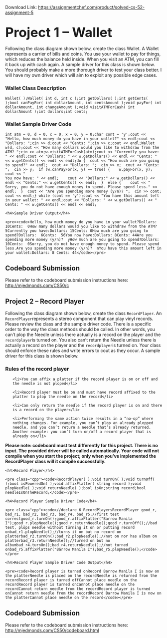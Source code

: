 Download Link: https://assignmentchef.com/product/solved-cs-52-assignment-5
<br>
<section id="cs-52-assignment-5" class="level1">

 <h1><span style="font-size: 2em;">Project 1 – Wallet</span></h1>

 <section id="project-1---wallet" class="level2">

  Following the class diagram shown below, create the class Wallet. A Wallet represents a carrier of bills and coins. You use your wallet to pay for things, which reduces the balance held inside. When you visit an ATM, you can fill it back up with cash again. A sample driver for this class is shown below. You should probably make a more thorough driver to test your class better. I will have my own driver which will aim to exploit any possible edge cases.




  <section id="wallet-class-description" class="level3">

   <h3>Wallet Class Description</h3>

   <pre class="cpp"><code>Wallet( );Wallet( int d, int c );int getDollars( );int getCents( );bool canPayFor( int dollarAmount, int centsAmount );void payFor( int dollarAmount, int changeAmount );void visitATMForCash( int dollarAmount );int dollars;int cents;</code></pre>

  </section>

  <section id="wallet-sample-driver-code" class="level3">

   <h3>Wallet Sample Driver Code</h3>

   <pre class="cpp"><code>int atm = 0, d = 0, c = 0, x = 0, y = 0;char cont = 'y';cout &lt;&lt; "Hello, how much money do you have in your wallet?" &lt;&lt; endl;cout &lt;&lt; "Dollars: ";cin &gt;&gt; d;cout &lt;&lt; "Cents: ";cin &gt;&gt; c;cout &lt;&lt; endl;Wallet w(d, c);cout &lt;&lt; "How many dollars would you like to withdraw from the ATM? ";cin &gt;&gt; atm;w.visitATMForCash(atm);cout &lt;&lt; "Currently you have: " &lt;&lt; endl;cout &lt;&lt; "Dollars: " &lt;&lt; w.getDollars() &lt;&lt; endl &lt;&lt; "Cents: " &lt;&lt; w.getCents() &lt;&lt; endl &lt;&lt; endl;do {  cout &lt;&lt; "How much are you going to spend?" &lt;&lt; endl;  cout &lt;&lt; "Dollars: ";  cin &gt;&gt; x;  cout &lt;&lt; "Cents: ";  cin &gt;&gt; y;  if (w.canPayFor(x, y) == true) {    w.payFor(x, y);    cout &lt;&lt; "
You now have: " &lt;&lt; endl;    cout &lt;&lt; "Dollars:" &lt;&lt; w.getDollars() &lt;&lt; endl &lt;&lt; "Cents:" &lt;&lt; w.getCents() &lt;&lt; endl;  }  else {    cout &lt;&lt; "
Sorry, you do not have enough money to spend. Please spend less." &lt;&lt; endl;  }  cout &lt;&lt; "Are you spending more money (y/n)? ";  cin &gt;&gt; cont;  cout &lt;&lt; endl;} while (cont == 'y');cout &lt;&lt; "You have this amount left in your wallet: " &lt;&lt; endl;cout &lt;&lt; "Dollars: " &lt;&lt; w.getDollars() &lt;&lt; " Cents: " &lt;&lt; w.getCents() &lt;&lt; endl &lt;&lt; endl;</code></pre>

   <section id="sample-driver-output" class="level4">

    <h4>Sample Driver Output</h4>

    <pre><code>Hello, how much money do you have in your wallet?Dollars:  10Cents:  0How many dollars would you like to withdraw from the ATM?  5Currently you have:Dollars: 15Cents: 0How much are you going to spend?Dollars:  6Cents:  56You now have:Dollars: 8Cents: 44Are you spending more money (y/n)?  yHow much are you going to spend?Dollars:  10Cents:  0Sorry, you do not have enough money to spend. Please spend less.Are you spending more money (y/n)?  nYou have this amount left in your wallet:Dollars: 8 Cents: 44</code></pre>

   </section>

  </section>

 </section>

</section>

<section id="codeboard-submission" class="level2">

 <h2>Codeboard Submission</h2>

 Please refer to the codeboard submission instructions here: <a href="http://mjedmonds.com/CS50/codeboard.html">http://mjedmonds.com/CS50/c</a>

</section>

<section id="cs-52-assignment-5" class="level1">

 <section id="project-2---record-player" class="level2">

  <h2></h2>

  <h2>Project 2 – Record Player</h2>

  Following the class diagram shown below, create the class <code>RecordPlayer</code>. An <code>RecordPlayer</code>represents a stereo component that can play vinyl records. Please review the class and the sample driver code. There is a specific order to the way the class methods should be called. In other words, you can’t plop the Needle unless there actually is a record on the player and the <code>recordplayer</code>is turned on. You also can’t return the Needle unless there is actually a record on the player and the <code>recordplayer</code>is turned on. Your class should enforce these rules and write errors to cout as they occur. A sample driver for this class is shown below.

  <section id="rules-of-the-record-player" class="level3">

   <h3>Rules of the record player</h3>

   <ol type="1">

    <li>You can affix a platter if the record player is on or off and the needle is not ploped</li>

    <li>Record player must be on and must have record affixed to the platter to plop the needle on the record</li>

    <li>Can only return the needle if the record player is on and there is a record on the player</li>

    <li>Performing the same action twice results in a “no-op” where nothing changes. For example, you can’t plop an already plopped needle, and you can’t return a needle that’s already returned. Another example: you can’t turn on/off a record player that is already on</li>

   </ol>

   <strong>Please note: codeboard must test differently for this project. There is no input. The provided driver will be called automatically. Your code will not compile when you start the project; only when you’ve implemented the RecordPlayer class will it compile successfully.</strong>

   <section id="record-player" class="level4">

    <h4>Record Player</h4>

    <pre class="cpp"><code>RecordPlayer( );void turnOn( );void turnOff( );bool isPoweredOn( );void affixPlatter( string record );void plopNeedle( );void returnNeedle( );bool isOn;string record;bool needleIsOnTheRecord;</code></pre>

   </section>

   <section id="record-player-sample-driver-code" class="level4">

    <h4>Record Player Sample Driver Code</h4>

    <pre class="cpp"><code>//declare 6 RecordPlayersRecordPlayer good_r, bad_r1, bad_r2, bad_r3, bad_r4, bad_r5;//first test correctgood_r.turnOn();good_r.affixPlatter("Barrow Manila I");good_r.plopNeedle();good_r.returnNeedle();good_r.turnOff();//bad test, plops needle without turning it on or putting record onbad_r1.plopNeedle();//turns it on but no record on platterbad_r2.turnOn();bad_r2.plopNeedle();//not on nor has album on platterbad_r3.returnNeedle();//turned on but no albumbad_r4.turnOn();bad_r4.returnNeedle();//not turned onbad_r5.affixPlatter("Barrow Manila I");bad_r5.plopNeedle();</code></pre>

   </section>

   <section id="record-player-sample-driver-code-output" class="level4">

    <h4>Record Player Sample Driver Code Output</h4>

    <pre><code>Record player is turned onRecord Barrow Manila I is now on the platterNeedle is placed on the recordNeedle is returned from the recordRecord player is turned offCannot place needle on the recordRecord player is turned onCannot place needle on the recordCannot return needle from the recordRecord player is turned onCannot return needle from the recordRecord Barrow Manila I is now on the platterCannot place needle on the record</code></pre>

   </section>

  </section>

 </section>

</section>

<section id="codeboard-submission" class="level2">

 <h2>Codeboard Submission</h2>

 Please refer to the codeboard submission instructions here: <a href="http://mjedmonds.com/CS50/codeboard.html">http://mjedmonds.com/CS50/codeboard.html</a>

</section>